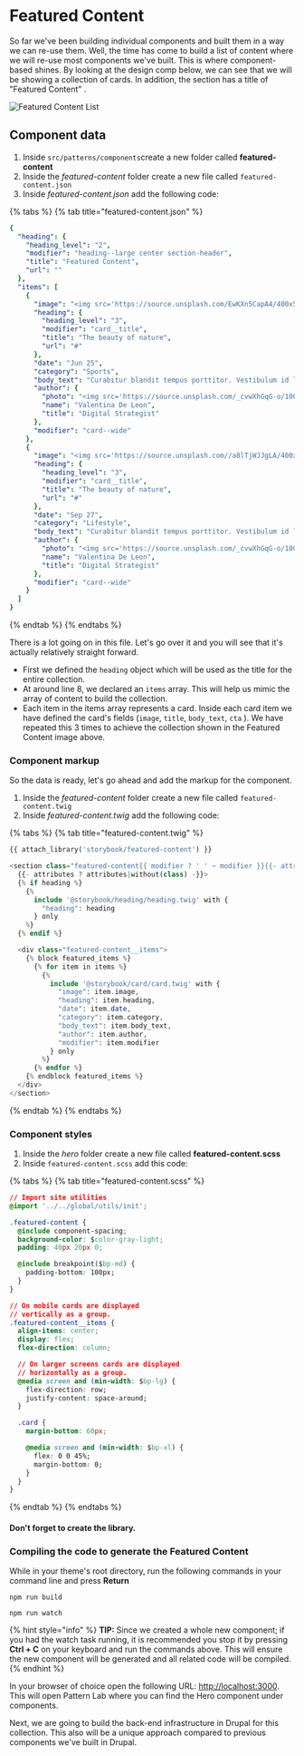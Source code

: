 # Featured Content

So far we've been building individual components and built them in a way we can re-use them. Well, the time has come to build a list of content where we will re-use most components we've built. This is where component-based shines. By looking at the design comp below, we can see that we will be showing a collection of cards. In addition, the section has a title of "Featured Content" .

![Featured Content List](../.gitbook/assets/featured-content.jpg)

## Component data

1. Inside `src/patterns/components`create a new folder called **featured-content**
2. Inside the _featured-content_ folder create a new file called `featured-content.json`
3. Inside _featured-content.json_ add the following code:

{% tabs %}
{% tab title="featured-content.json" %}
```yaml
{
  "heading": {
    "heading_level": "2",
    "modifier": "heading--large center section-header",
    "title": "Featured Content",
    "url": ""
  },
  "items": [
    {
      "image": "<img src='https://source.unsplash.com/EwKXn5CapA4/400x520' alt='alt text here' />",
      "heading": {
        "heading_level": "3",
        "modifier": "card__title",
        "title": "The beauty of nature",
        "url": "#"
      },
      "date": "Jun 25",
      "category": "Sports",
      "body_text": "Curabitur blandit tempus porttitor. Vestibulum id ligula porta felis euismod semper. Vivamus sgittis lacus vel augue laoreet.",
      "author": {
        "photo": "<img src='https://source.unsplash.com/_cvwXhGqG-o/100x100' alt='Author's headshot' />",
        "name": "Valentina De Leon",
        "title": "Digital Strategist"
      },
      "modifier": "card--wide"
    },
    {
      "image": "<img src='https://source.unsplash.com//a8lTjWJJgLA/400x520' alt='Tech gadgets' />",
      "heading": {
        "heading_level": "3",
        "modifier": "card__title",
        "title": "The beauty of nature",
        "url": "#"
      },
      "date": "Sep 27",
      "category": "Lifestyle",
      "body_text": "Curabitur blandit tempus porttitor. Vestibulum id ligula porta felis euismod semper. Vivamus sgittis lacus vel augue laoreet.",
      "author": {
        "photo": "<img src='https://source.unsplash.com/_cvwXhGqG-o/100x100' alt='Author's headshot' />",
        "name": "Valentina De Leon",
        "title": "Digital Strategist"
      },
      "modifier": "card--wide"
    }
  ]
}
```
{% endtab %}
{% endtabs %}

There is a lot going on in this file. Let's go over it and you will see that it's actually relatively straight forward.

* First we defined the `heading`  object which will be used as the title for the entire collection.
* At around line 8, we declared an `items` array.  This will help us mimic the array of content to build the collection.
* Each item in the items array represents a card.  Inside each card item we have defined the card's fields (`image`, `title`, `body_text`, `cta` ).  We have repeated this 3 times to achieve the collection shown in the Featured Content image above.

### Component markup

So the data is ready, let's go ahead and add the markup for the component.

1. Inside the _featured-content_ folder create a new file called `featured-content.twig`
2. Inside _featured-content.twig_ add the following code:

{% tabs %}
{% tab title="featured-content.twig" %}
```php
{{ attach_library('storybook/featured-content') }}

<section class="featured-content{{ modifier ? ' ' ~ modifier }}{{- attributes ? ' ' ~ attributes.class -}}"
  {{- attributes ? attributes|without(class) -}}>
  {% if heading %}
    {%
      include '@storybook/heading/heading.twig' with {
        "heading": heading
      } only
    %}
  {% endif %}

  <div class="featured-content__items">
    {% block featured_items %}
      {% for item in items %}
        {%
          include '@storybook/card/card.twig' with {
            "image": item.image,
            "heading": item.heading,
            "date": item.date,
            "category": item.category,
            "body_text": item.body_text,
            "author": item.author,
            "modifier": item.modifier
          } only
        %}
      {% endfor %}
    {% endblock featured_items %}
  </div>
</section>
```
{% endtab %}
{% endtabs %}

### Component styles

1. Inside the _hero_ folder create a new file called **featured-content.scss**
2. Inside `featured-content.scss` add this code:

{% tabs %}
{% tab title="featured-content.scss" %}
```css
// Import site utilities
@import '../../global/utils/init';

.featured-content {
  @include component-spacing;
  background-color: $color-gray-light;
  padding: 40px 20px 0;

  @include breakpoint($bp-md) {
    padding-bottom: 100px;
  }
}

// On mobile cards are displayed
// vertically as a group.
.featured-content__items {
  align-items: center;
  display: flex;
  flex-direction: column;

  // On larger screens cards are displayed
  // horizontally as a group.
  @media screen and (min-width: $bp-lg) {
    flex-direction: row;
    justify-content: space-around;
  }

  .card {
    margin-bottom: 60px;

    @media screen and (min-width: $bp-xl) {
      flex: 0 0 45%;
      margin-bottom: 0;
    }
  }
}
```
{% endtab %}
{% endtabs %}

#### Don't forget to create the library.

### Compiling the code to generate the Featured Content

While in your theme's root directory, run the following commands in your command line and press **Return**

`npm run build`

`npm run watch`

{% hint style="info" %}
**TIP:** Since we created a whole new component; if you had the watch task running, it is recommended you stop it by pressing **Ctrl + C** on your keyboard and run the commands above. This will ensure the new component will be generated and all related code will be compiled.
{% endhint %}

In your browser of choice open the following URL: [http://localhost:3000](http://localhost:3000). This will open Pattern Lab where you can find the Hero component under components.

Next, we are going to build the back-end infrastructure in Drupal for this collection. This also will be a unique approach compared to previous components we've built in Drupal.
